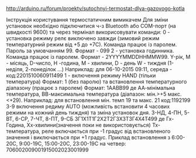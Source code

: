http://arduino.ru/forum/proekty/sutochnyi-termostat-dlya-gazovogo-kotla

Інструкція користування термостатичним вимикачем
Для зміни установок необхідно підключитися ч-з Bluetooth або COM-порт (на швидкості 9600)
та через термінал викорисовувати команди:
0 - установка режиму релє виключено завжди (зимовий режим температурний режим від +5 до +7С). 
    Команда працює із паролем. Пароль за умовчанням 99. Формат - 099
2 - установка годинника. Команда працює із паролем. Формат - 2YYYYMMDDHHMMW99.
	Y-рік, M - місяць, D-число, H -година, M - хвилини, D - день W - тиждня (1-неділя, 2-понеділок ...)
    Наприклад: для  06-10-2015 09:11, середа - код:2201510060911499
1 - включення режиму HAND (тільки температура) Формат: 1 (без паролю) та встановлення температурного діапазону 
    (працює з паролем) Формат: 1ААВВ99 де АА-мінімальна температура, ВВ-максимальна температура 
    (діапазон: мін.>+5 макс.<+29). Наприклад: для встановлення мін. темп 19 та макс. 21 код:1192199 
3-9 включення редиму AUTO (можливість встановити 4 часових режими на кожний день тиждня) та зміна установок дня.
    3-НД, 4-ПН, 5-ВТ, 6-СР, 7-ЧТ, 8-ПТ, 9-СБ
    3Г1Х1Т1Г2Х2Т2Г3Х3Т3Г4Х4Т499 де Гх-Година, Хх-хвилини(значення поки не використовується) Тх-температура, 
	реле включається при -1 градус від встановленого значення і виключається при +1 градус.
	Приклад встановлення з 6:00-20С, 9:00-19С, 15:00-20С, 23:00-19С на четвер: 706002009001915002023001999

